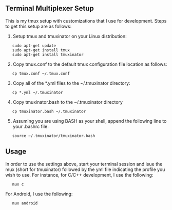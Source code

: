 ## Terminal Multiplexer Setup

This is my tmux setup with customizations that I use for development. Steps to get this setup are as follows:

1. Setup tmux and tmuxinator on your Linux distribution:

~~~
   sudo apt-get update
   sudo apt-get install tmux
   sudo apt-get install tmuxinator
~~~

2. Copy tmux.conf to the default tmux configuration file location as follows:

~~~
   cp tmux.conf ~/.tmux.conf
~~~

3. Copy all of the *.yml files to the ~/.tmuxinator directory:

~~~
   cp *.yml ~/.tmuxinator
~~~

4. Copy tmuxinator.bash to the ~/.tmuxinator directory

~~~
   cp tmuxinator.bash ~/.tmuxinator
~~~

5. Assuming you are using BASH as your shell, append the following line to your .bashrc file:

~~~
   source ~/.tmuxinator/tmuxinator.bash
~~~

## Usage

In order to use the settings above, start your terminal session and isue the mux (short for tmuxinator) followed by the yml file indicating the profile you wish to use. For instance, for C/C++ development, I use the following:

~~~
   mux c
~~~

For Android, I use the following:

~~~
   mux android
~~~
